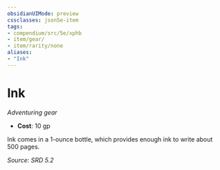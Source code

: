 ```yaml
---
obsidianUIMode: preview
cssclasses: json5e-item
tags:
- compendium/src/5e/xphb
- item/gear/
- item/rarity/none
aliases: 
- "Ink"
---
```

# Ink
*Adventuring gear*  

- **Cost**: 10 gp

Ink comes in a 1-ounce bottle, which provides enough ink to write about 500 pages.

*Source: SRD 5.2*